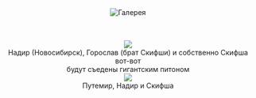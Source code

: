 &nbsp;

<p style='text-align: center'>
    <img src="/img/tit_gallery.jpg" alt='Галерея' />
</p>

<div align="center">

<br>
<br>
<a href="/gallery/kz_aug06/zm.jpg"><img border=0 src="/gallery/kz_aug06/zm_sm.jpg"></a>
<br>Надир (Новосибирск), Горослав (брат Скифши) и собственно Скифша вот-вот 
<br>будут съедены гигантским питоном
<br>
<a href="/gallery/kz_aug06/kafe.jpg"><img border=0 src="/gallery/kz_aug06/kafe_sm.jpg"></a>
<br>Путемир, Надир и Скифша 
<br>
<br>





